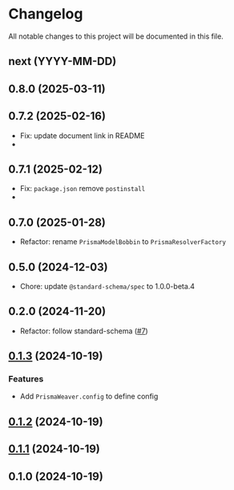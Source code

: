 # Changelog

All notable changes to this project will be documented in this file.

## next (YYYY-MM-DD)

## 0.8.0 (2025-03-11)

## 0.7.2 (2025-02-16)

* Fix: update document link in README
* 
## 0.7.1 (2025-02-12)

* Fix: `package.json` remove `postinstall` 
* 
## 0.7.0 (2025-01-28)

* Refactor: rename `PrismaModelBobbin` to `PrismaResolverFactory`

## 0.5.0 (2024-12-03)

* Chore: update `@standard-schema/spec` to 1.0.0-beta.4

## 0.2.0 (2024-11-20)

* Refactor: follow standard-schema ([#7](https://github.com/modevol-com/gqloom/pull/7))

## [0.1.3](https://github.com/modevol-com/gqloom/compare/@gqloom/prisma@0.1.2...@gqloom/prisma@0.1.3) (2024-10-19)

### Features

* Add `PrismaWeaver.config` to define config

## [0.1.2](https://github.com/modevol-com/gqloom/compare/@gqloom/prisma@0.1.1...@gqloom/prisma@0.1.2) (2024-10-19)

## [0.1.1](https://github.com/modevol-com/gqloom/compare/@gqloom/prisma@0.1.0...@gqloom/prisma@0.1.1) (2024-10-19)

## 0.1.0 (2024-10-19)
